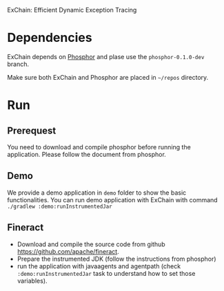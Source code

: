 ExChain: Efficient Dynamic Exception Tracing

# Dependencies

ExChain depends on [Phosphor](https://github.com/gmu-swe/phosphor/tree/phosphor-0.1.0-dev) and plase 
use the `phosphor-0.1.0-dev` branch.

Make sure both ExChain and Phosphor are placed in `~/repos` directory.

# Run 

## Prerequest

You need to download and compile phosphor before running the application.
Please follow the document from phosphor.

## Demo

We provide a demo application in `demo` folder to show the basic functionalities.
You can run demo application with ExChain with command 
`./gradlew :demo:runInstrumentedJar`

## Fineract

- Download and compile the source code from github https://github.com/apache/fineract.
- Prepare the instrumented JDK (follow the instructions from phosphor)
- run the application with javaagents and agentpath (check 
  `:demo:runInstrumentedJar` task to understand how to set those variables).



